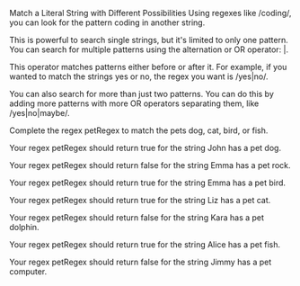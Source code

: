 Match a Literal String with Different Possibilities
Using regexes like /coding/, you can look for the pattern coding in another string.

This is powerful to search single strings, but it's limited to only one pattern. You can search for multiple patterns using the alternation or OR operator: |.

This operator matches patterns either before or after it. For example, if you wanted to match the strings yes or no, the regex you want is /yes|no/.

You can also search for more than just two patterns. You can do this by adding more patterns with more OR operators separating them, like /yes|no|maybe/.

Complete the regex petRegex to match the pets dog, cat, bird, or fish.

Your regex petRegex should return true for the string John has a pet dog.

Your regex petRegex should return false for the string Emma has a pet rock.

Your regex petRegex should return true for the string Emma has a pet bird.

Your regex petRegex should return true for the string Liz has a pet cat.

Your regex petRegex should return false for the string Kara has a pet dolphin.

Your regex petRegex should return true for the string Alice has a pet fish.

Your regex petRegex should return false for the string Jimmy has a pet computer.